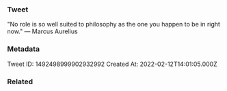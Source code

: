 ### Tweet
"No role is so well suited to philosophy as the one you happen to be in right now." — Marcus Aurelius

### Metadata
Tweet ID: 1492498999902932992
Created At: 2022-02-12T14:01:05.000Z

### Related

